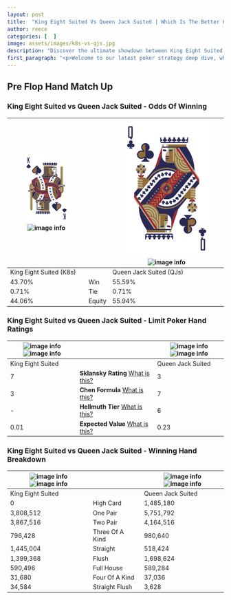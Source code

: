 ```yaml
---
layout: post
title:  "King Eight Suited Vs Queen Jack Suited | Which Is The Better Hand In Poker? A Complete Guide"
author: reece
categories: [  ]
image: assets/images/k8s-vs-qjs.jpg
description: "Discover the ultimate showdown between King Eight Suited and Queen Jack Suited in poker! Uncover the odds, strategies, and scenarios where one hand triumphs over the other. Get ready to up your poker game with this thrilling analysis."
first_paragraph: "<p>Welcome to our latest poker strategy deep dive, where we're pitting two distinct hands against each other in a high-stakes showdown: King Eight Suited vs Queen Jack Suited.</p><p>In the dynamic world of poker, every decision counts, and knowing which hand holds the upper hand is key to your success at the table.</p><p>In this article, we'll dissect these two hands, explore the scenarios where one dominates the other, and equip you with the knowledge to make strategic choices that can tip the odds in your favor.</p><p>Get ready to unravel the intriguing dynamics of these poker hands and elevate your game to new heights.</p>"
---
```




[comment]: # (sp0)

## Pre Flop Hand Match Up

<div class="table hand-ratings" markdown="1"> 



### King Eight Suited vs Queen Jack Suited - Odds Of Winning


    
| ![image info](assets/images/hand1/K.png) ![image info](assets/images/hand1/8s.png) |  | ![image info](assets/images/hand2/Q.png) ![image info](assets/images/hand2/js.png) |
| -------- | -------- | -------- |
| King Eight Suited (K8s) |  | Queen Jack Suited (QJs) |
| 43.70% | Win | 55.59% |
| 0.71% | Tie | 0.71% |
| 44.06% | Equity | 55.94% |




[comment]: # (sp1)



### King Eight Suited vs Queen Jack Suited - Limit Poker Hand Ratings


    
| ![image info](https://www.riverpairs.com/assets/images/hand1/K.png) ![image info](https://www.riverpairs.com/assets/images/hand1/8s.png) |  | ![image info](https://www.riverpairs.com/assets/images/hand2/Q.png) ![image info](https://www.riverpairs.com/assets/images/hand2/js.png) |
| -------- | -------- | -------- |
| King Eight Suited |  | Queen Jack Suited |
| 7 | **Sklansky Rating** [What is this?](/sklansky-rating-explained) | 3 |
| 3 | **Chen Formula** [What is this?](/chen-formula-explained) | 7 |
| - | **Hellmuth Tier** [What is this?](/Hellmuth-tier-explained) | 6 |
| 0.01 | **Expected Value** [What is this?](/expected-value-explained) | 0.23 |




[comment]: # (sp2)



### King Eight Suited vs Queen Jack Suited - Winning Hand Breakdown


    
| ![image info](https://www.riverpairs.com/assets/images/hand1/K.png) ![image info](https://www.riverpairs.com/assets/images/hand1/8s.png) |  | ![image info](https://www.riverpairs.com/assets/images/hand2/Q.png) ![image info](https://www.riverpairs.com/assets/images/hand2/js.png) |
| -------- | -------- | -------- |
| King Eight Suited |  | Queen Jack Suited |
| 0 | High Card | 1,485,180 |
| 3,808,512 | One Pair | 5,751,792 |
| 3,867,516 | Two Pair | 4,164,516 |
| 796,428 | Three Of A Kind | 980,640 |
| 1,445,004 | Straight | 518,424 |
| 1,399,368 | Flush | 1,698,624 |
| 590,496 | Full House | 589,284 |
| 31,680 | Four Of A Kind | 37,036 |
| 34,584 | Straight Flush | 3,628 |




[comment]: # (sp3)



</div>

[comment]: # (sp4)



[comment]: # (sp5)

